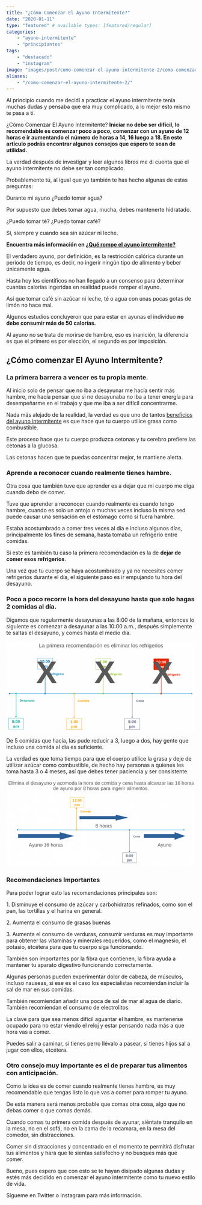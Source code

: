 ```yaml
---
title: "¿Cómo Comenzar El Ayuno Intermitente?"
date: "2020-01-11"
type: "featured" # available types: [featured/regular]
categories:
    - "ayuno-intermitente"
    - "principiantes"
tags:
    - "destacado"
    - "instagram"
image: "images/post/como-comenzar-el-ayuno-intermitente-2/como-comenzar-ayuno-intermitente-min-scaled.jpg"
aliases:
    - "/como-comenzar-el-ayuno-intermitente-2/"
---
```


Al principio cuando me decidí a practicar el ayuno intermitente tenía muchas dudas y pensaba que era muy complicado, a lo mejor esto mismo te pasa a ti.

¿Cómo Comenzar El Ayuno Intermitente? **Iniciar no debe ser difícil, lo recomendable es comenzar poco a poco, comenzar con un ayuno de 12 horas e ir aumentando el número de horas a 14, 16 luego a 18. En este artículo podrás encontrar algunos consejos que espero te sean de utilidad.**

La verdad después de investigar y leer algunos libros me di cuenta que el ayuno intermitente no debe ser tan complicado.

Probablemente tú, al igual que yo también te has hecho algunas de estas preguntas:

Durante mi ayuno ¿Puedo tomar agua?

Por supuesto que debes tomar agua, mucha, debes mantenerte hidratado.

¿Puedo tomar té? ¿Puedo tomar café?

Sí, siempre y cuando sea sin azúcar ni leche.

**Encuentra más información en [¿Qué rompe el ayuno intermitente?](https://ayunointermitente.blog/que-rompe-el-ayuno-intermitente/)**

El verdadero ayuno, por definición, es la restricción calórica durante un periodo de tiempo, es decir, no ingerir ningún tipo de alimento y beber únicamente agua.

Hasta hoy los científicos no han llegado a un consenso para determinar cuantas calorías ingeridas en realidad puede romper el ayuno.

Así que tomar café sin azúcar ni leche, té o agua con unas pocas gotas de limón no hace mal.

Algunos estudios concluyeron que para estar en ayunas el individuo **no debe consumir más de 50 calorías.**

Al ayuno no se trata de morirse de hambre, eso es inanición, la diferencia es que el primero es por elección, el segundo es por imposición.

## ¿Cómo comenzar El Ayuno Intermitente?

### La primera barrera a vencer es tu propia mente.

Al inicio solo de pensar que no iba a desayunar me hacía sentir más hambre, me hacía pensar que si no desayunaba no iba a tener energía para desempeñarme en el trabajo y que me iba a ser difícil concentrarme.

Nada más alejado de la realidad, la verdad es que uno de tantos [beneficios del ayuno intermitente](https://ayunointermitente.blog/4-beneficios-del-ayuno-intermitente/) es que hace que tu cuerpo utilice grasa como combustible.

Este proceso hace que tu cuerpo produzca cetonas y tu cerebro prefiere las cetonas a la glucosa.

Las cetonas hacen que te puedas concentrar mejor, te mantiene alerta.

### Aprende a reconocer cuando realmente tienes hambre.

Otra cosa que también tuve que aprender es a dejar que mi cuerpo me diga cuando debo de comer.

Tuve que aprender a reconocer cuando realmente es cuando tengo hambre, cuando es solo un antojo o muchas veces incluso la misma sed puede causar una sensación en el estómago como si fuera hambre.

Estaba acostumbrado a comer tres veces al día e incluso algunos días, principalmente los fines de semana, hasta tomaba un refrigerio entre comidas.

Si este es también tu caso la primera recomendación es la de **dejar de comer esos refrigerios**.

Una vez que tu cuerpo se haya acostumbrado y ya no necesites comer refrigerios durante el día, el siguiente paso es ir empujando tu hora del desayuno.

### Poco a poco recorre la hora del desayuno hasta que solo hagas 2 comidas al día.

Digamos que regularmente desayunas a las 8:00 de la mañana, entonces lo siguiente es comenzar a desayunar a las 10:00 a.m., después simplemente te saltas el desayuno, y comes hasta el medio día.

![](images/como-comenzar-el-ayuno-intermitente-1-768x365.png)

De 5 comidas que hacía, las pude reducir a 3, luego a dos, hay gente que incluso una comida al día es suficiente.

La verdad es que toma tiempo para que el cuerpo utilice la grasa y deje de utilizar azúcar como combustible, de hecho hay personas a quienes les toma hasta 3 o 4 meses, así que debes tener paciencia y ser consistente.

![](images/como-comenzar-el-ayuno-intermitente-2-768x350.png)

### Recomendaciones Importantes

Para poder lograr esto las recomendaciones principales son:

1\. Disminuye el consumo de azúcar y carbohidratos refinados, como son el pan, las tortillas y el harina en general.

2\. Aumenta el consumo de grasas buenas

3\. Aumenta el consumo de verduras, consumir verduras es muy importante para obtener las vitaminas y minerales requeridos, como el magnesio, el potasio, etcétera para que tu cuerpo siga funcionando.

También son importantes por la fibra que contienen, la fibra ayuda a mantener tu aparato digestivo funcionando correctamente.

Algunas personas pueden experimentar dolor de cabeza, de músculos, incluso nauseas, si ese es el caso los especialistas recomiendan incluir la sal de mar en sus comidas.

También recomiendan añadir una poca de sal de mar al agua de diario. También recomiendan el consumo de electrolitos.

La clave para que sea menos difícil aguantar el hambre, es mantenerse ocupado para no estar viendo el reloj y estar pensando nada más a que hora vas a comer.

Puedes salir a caminar, si tienes perro llévalo a pasear, si tienes hijos sal a jugar con ellos, etcétera.

### Otro consejo muy importante es el de preparar tus alimentos con anticipación.

Como la idea es de comer cuando realmente tienes hambre, es muy recomendable que tengas listo lo que vas a comer para romper tu ayuno.

De esta manera será menos probable que comas otra cosa, algo que no debas comer o que comas demás.

Cuando comas tu primera comida después de ayunar, siéntate tranquilo en la mesa, no en el sofá, no en la cama de la recamara, en la mesa del comedor, sin distracciones.

Comer sin distracciones y concentrado en el momento te permitirá disfrutar tus alimentos y hará que te sientas satisfecho y no busques más que comer.

Bueno, pues espero que con esto se te hayan disipado algunas dudas y estés más decidido en comenzar el ayuno intermitente como tu nuevo estilo de vida.

Sígueme en Twitter o Instagram para más información.
